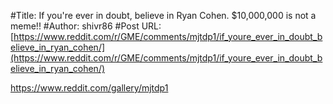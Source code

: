 #Title: If you're ever in doubt, believe in Ryan Cohen. $10,000,000 is not a meme!!
#Author: shivr86
#Post URL: [https://www.reddit.com/r/GME/comments/mjtdp1/if_youre_ever_in_doubt_believe_in_ryan_cohen/](https://www.reddit.com/r/GME/comments/mjtdp1/if_youre_ever_in_doubt_believe_in_ryan_cohen/)


https://www.reddit.com/gallery/mjtdp1